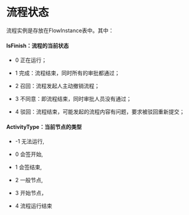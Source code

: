 # 流程状态

流程实例是存放在FlowInstance表中。其中：

#### IsFinish：流程的当前状态

- 0 正在运行；

- 1 完成：流程结束，同时所有的审批都通过；

- 2 召回：流程发起人主动撤销流程；

- 3 不同意：即流程结束，同时审批人员没有通过；

- 4 驳回：流程结束，可能发起的流程内容有问题，要求被驳回重新提交；


#### ActivityType：当前节点的类型

- -1 无法运行,

- 0 会签开始,

- 1 会签结束,

- 2 一般节点,

- 3 开始节点，

- 4 流程运行结束
